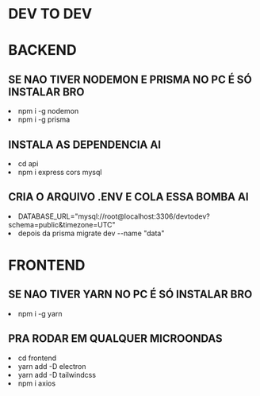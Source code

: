 # DEV TO DEV

<h1>BACKEND</h1>
<h2>SE NAO TIVER NODEMON E PRISMA NO PC É SÓ INSTALAR BRO</h2>
<li>npm i -g nodemon</li>
<li>npm i -g prisma</li>
<h2>INSTALA AS DEPENDENCIA AI</h2>
<li>cd api</li>
<li>npm i express cors mysql</li>
<h2>CRIA O ARQUIVO .ENV E COLA ESSA BOMBA AI</h2>
<li>DATABASE_URL="mysql://root@localhost:3306/devtodev?schema=public&timezone=UTC"</li>
<li>depois da prisma migrate dev --name "data"</li>
<h1>FRONTEND</h1>
<h2>SE NAO TIVER YARN NO PC É SÓ INSTALAR BRO</h2>
<li>npm i -g yarn</li>
<h2>PRA RODAR EM QUALQUER MICROONDAS</h2>
<li>cd frontend</li>
<li>yarn add -D electron</li>
<li>yarn add -D tailwindcss</li>
<li>npm i axios</li>

